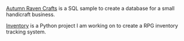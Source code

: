 [Autumn Raven Crafts](https://kibagari.github.io/Portfolio/tables) is a SQL sample to create a database for a small handicraft business.

[Inventory](https://kibagari.github.io/Portfolio/inventory) is a Python project I am working on to create a RPG inventory tracking system.
